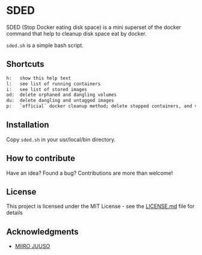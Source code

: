 # SDED

SDED (Stop Docker eating disk space) is a mini superset of the docker command that help to cleanup disk space eat by docker.

`sded.sh` is a simple bash script.

## Shortcuts

```bash
h:   show this help text
l:   see list of running containers
i:   see list of stored images
od:  delete orphaned and dangling volumes
du:  delete dangling and untagged images
p:   `official` docker cleanup method; delete stopped containers, and volumes and networks that are not used by containers
```

## Installation

Copy `sded.sh` in your usr/local/bin directory.

## How to contribute

Have an idea? Found a bug? Contributions are more than welcome!

## License

This project is licensed under the MIT License - see the [LICENSE.md](LICENSE.md) file for details

## Acknowledgments

* [MIIRO JUUSO](https://getintodevops.com/blog/keeping-the-whale-happy-how-to-clean-up-after-docker)
